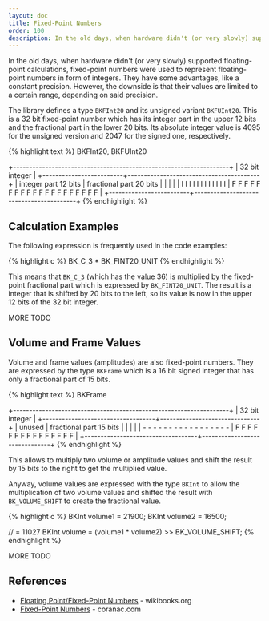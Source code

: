 ```yaml
---
layout: doc
title: Fixed-Point Numbers
order: 100
description: In the old days, when hardware didn't (or very slowly) support floating-point calculations, fixed-point numbers were used to represent floating-point numbers in form of integers.
---
```


In the old days, when hardware didn't (or very slowly) supported floating-point calculations, fixed-point numbers were used to represent floating-point numbers in form of integers. They have some advantages, like a constant precision. However, the downside is that their values are limited to a certain range, depending on said precision.

The library defines a type `BKFInt20` and its unsigned variant `BKFUInt20`. This is a 32 bit fixed-point number which has its integer part in the upper 12 bits and the fractional part in the lower 20 bits. Its absolute integer value is 4095 for the unsigned version and 2047 for the signed one, respectively.

{% highlight text %}
BKFInt20, BKFUInt20

+-------------------------------------------------------------------+
|                          32 bit integer                           |
+-------------------------+-----------------------------------------+
|  integer part 12 bits   |         fractional part 20 bits         |
|                         |                                         |
| I I I I I I I I I I I I | F F F F F F F F F F F F F F F F F F F F |
+-------------------------+-----------------------------------------+
{% endhighlight %}


## Calculation Examples

The following expression is frequently used in the code examples:

{% highlight c %}
BK_C_3 * BK_FINT20_UNIT
{% endhighlight %}

This means that `BK_C_3` (which has the value 36) is multiplied by the fixed-point fractional part which is expressed by `BK_FINT20_UNIT`. The result is a integer that is shifted by 20 bits to the left, so its value is now in the upper 12 bits of the 32 bit integer.

MORE TODO

## Volume and Frame Values

Volume and frame values (amplitudes) are also fixed-point numbers. They are expressed by the type `BKFrame` which is a 16 bit signed integer that has only a fractional part of 15 bits.

{% highlight text %}
BKFrame

+-------------------------------------------------------------------+
|                          32 bit integer                           |
+-----------------------------------+-------------------------------+
|              unused               |    fractional part 15 bits    |
|                                   |                               |
| - - - - - - - - - - - - - - - - - | F F F F F F F F F F F F F F F |
+-----------------------------------+-------------------------------+
{% endhighlight %}

This allows to multiply two volume or amplitude values and shift the result by 15 bits to the right to get the multiplied value.

Anyway, volume values are expressed with the type `BKInt` to allow the multiplication of two volume values and shifted the result with `BK_VOLUME_SHIFT` to create the fractional value.

{% highlight c %}
BKInt volume1 = 21900;
BKInt volume2 = 16500;

// = 11027
BKInt volume = (volume1 * volume2) >> BK_VOLUME_SHIFT;
{% endhighlight %}

MORE TODO

## References

* [Floating Point/Fixed-Point Numbers](http://en.wikibooks.org/wiki/Floating_Point/Fixed-Point_Numbers) - wikibooks.org
* [Fixed-Point Numbers](http://www.coranac.com/tonc/text/fixed.htm) - coranac.com
